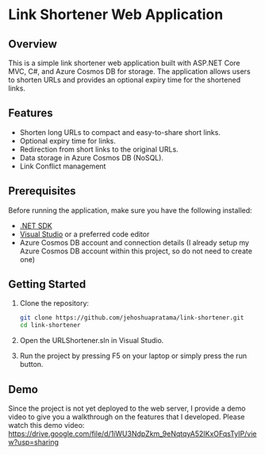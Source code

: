 # Link Shortener Web Application

## Overview

This is a simple link shortener web application built with ASP.NET Core MVC, C#, and Azure Cosmos DB for storage. The application allows users to shorten URLs and provides an optional expiry time for the shortened links.

## Features

- Shorten long URLs to compact and easy-to-share short links.
- Optional expiry time for links.
- Redirection from short links to the original URLs.
- Data storage in Azure Cosmos DB (NoSQL).
- Link Conflict management

## Prerequisites

Before running the application, make sure you have the following installed:

- [.NET SDK](https://dotnet.microsoft.com/download)
- [Visual Studio](https://visualstudio.microsoft.com/) or a preferred code editor
- Azure Cosmos DB account and connection details (I already setup my Azure Cosmos DB account within this project, so do not need to create one)

## Getting Started

1. Clone the repository:

   ```bash
   git clone https://github.com/jehoshuapratama/link-shortener.git
   cd link-shortener

2. Open the URLShortener.sln in Visual Studio.
3. Run the project by pressing F5 on your laptop or simply press the run button.

## Demo
Since the project is not yet deployed to the web server, I provide a demo video to give you a walkthrough on the features that I developed. Please watch this demo video: https://drive.google.com/file/d/1iWU3NdpZkm_9eNqtqyA52IKxOFqsTyIP/view?usp=sharing
